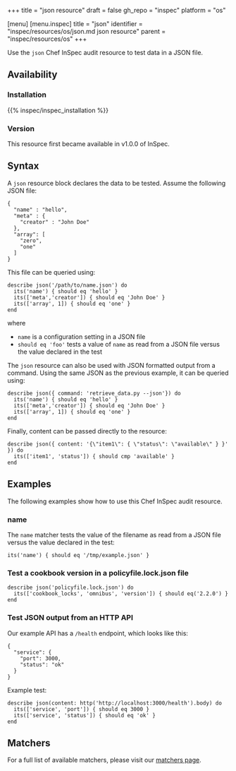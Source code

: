 +++
title = "json resource"
draft = false
gh_repo = "inspec"
platform = "os"

[menu]
  [menu.inspec]
    title = "json"
    identifier = "inspec/resources/os/json.md json resource"
    parent = "inspec/resources/os"
+++

Use the `json` Chef InSpec audit resource to test data in a JSON file.

## Availability

### Installation

{{% inspec/inspec_installation %}}

### Version

This resource first became available in v1.0.0 of InSpec.

## Syntax

A `json` resource block declares the data to be tested. Assume the following JSON file:

    {
      "name" : "hello",
      "meta" : {
        "creator" : "John Doe"
      },
      "array": [
        "zero",
        "one"
      ]
    }

This file can be queried using:

    describe json('/path/to/name.json') do
      its('name') { should eq 'hello' }
      its(['meta','creator']) { should eq 'John Doe' }
      its(['array', 1]) { should eq 'one' }
    end

where

- `name` is a configuration setting in a JSON file
- `should eq 'foo'` tests a value of `name` as read from a JSON file versus the value declared in the test

The `json` resource can also be used with JSON formatted output from a command.
Using the same JSON as the previous example, it can be queried using:

    describe json({ command: 'retrieve_data.py --json'}) do
      its('name') { should eq 'hello' }
      its(['meta','creator']) { should eq 'John Doe' }
      its(['array', 1]) { should eq 'one' }
    end

Finally, content can be passed directly to the resource:

    describe json({ content: '{\"item1\": { \"status\": \"available\" } }' }) do
      its(['item1', 'status']) { should cmp 'available' }
    end

## Examples

The following examples show how to use this Chef InSpec audit resource.

### name

The `name` matcher tests the value of the filename as read from a JSON file versus the value declared in the test:

    its('name') { should eq '/tmp/example.json' }

### Test a cookbook version in a policyfile.lock.json file

    describe json('policyfile.lock.json') do
      its(['cookbook_locks', 'omnibus', 'version']) { should eq('2.2.0') }
    end

### Test JSON output from an HTTP API

Our example API has a `/health` endpoint, which looks like this:

    {
      "service": {
        "port": 3000,
        "status": "ok"
      }
    }

Example test:

    describe json(content: http('http://localhost:3000/health').body) do
      its(['service', 'port']) { should eq 3000 }
      its(['service', 'status']) { should eq 'ok' }
    end

## Matchers

For a full list of available matchers, please visit our [matchers page](/inspec/matchers/).
